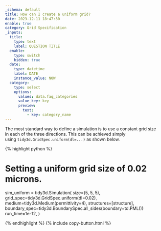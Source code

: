 ```yaml
---
_schema: default
title: How can I create a uniform grid?
date: 2023-12-11 18:47:30
enable: true
category: Grid Specification
_inputs:
  title:
    type: text
    label: QUESTION TITLE
  enable:
    type: switch
    hidden: true
  date:
    type: datetime
    label: DATE
    instance_value: NOW
  category:
    type: select
    options:
      values: data.faq_categories
      value_key: key
      preview:
        text:
          - key: category_name
---
```

The most standard way to define a simulation is to use a constant grid size in each of the three directions. This can be achieved simply using&nbsp;`tidy3d.GridSpec.uniform(dl=...)`&nbsp;as shown below.

<div markdown class="code-snippet">{% highlight python %}

# Setting a uniform grid size of 0.02 microns.
sim_uniform = tidy3d.Simulation(
    size=(5, 5, 5),
    grid_spec=tidy3d.GridSpec.uniform(dl=0.02),
    medium=tidy3d.Medium(permittivity=4),
    structures=[structure],
    boundary_spec=tidy3d.BoundarySpec.all_sides(boundary=td.PML())
    run_time=1e-12,
)

{% endhighlight %}
{% include copy-button.html %}</div>